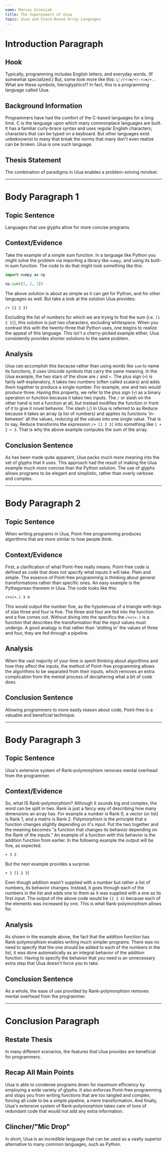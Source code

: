 ```yaml
---
name: Marcos Grzesiak
title: The Superpowers of Uiua
topic: Uiua and Stack-Based Array Languages
---
```


# Introduction Paragraph

## Hook

Typically, programming includes English letters, and everyday words. (If somewhat specialized.) But, some look more like this: `⍜⍘√(÷⊃⧻/+)-÷⊃⧻/+.`. What are these symbols, hieroglyphics!? In fact, this is a programming language called Uiua.

## Background Information

Programmers have had the comfort of the C-based languages for a long time. C is the language upon which many commonplace languages are built. It has a familiar curly-brace syntax and uses regular English characters; characters that can be typed on a keyboard. But other languages exist unbeknownst to many that break the norms that many don't even realize can be broken. Uiua is one such language.

## Thesis Statement

The combination of paradigms in Uiua enables a problem-solving mindset. 

---

# Body Paragraph 1

## Topic Sentence

Languages that use glyphs allow for more concise programs. 

## Context/Evidence

Take the example of a simple sum function. In a language like Python you might solve the problem via importing a library like `numpy`, and using its built-in sum function. The code to do that might look something like this:
    
```python
import numpy as np 

np.sum([1, 2, 3])
```

The above solution is about as simple as it can get for Python, and for other languages as well. But take a look at the solution Uiua provides:

```uiua
/+ [1 2 3]
```

Excluding the list of numbers for which we are trying to find the sum (i.e. `[1 2 3]`), this solution is just two characters, excluding whitespace. When you contrast this with the twenty-three that Python uses, one begins to realize the appeal of this language. This isn't a cherry-picked example either, Uiua consistently provides shorter solutions to the same problem.

## Analysis

Uiua can accomplish this because rather than using words like `sum` to name its functions, it uses Unicode symbols that carry the same meaning. In the Uiua example, the two stars of the show are `/` and `+`. The plus sign (`+`) is fairly self-explanatory, it takes two numbers (often called scalars) and adds them together to produce a single number. For example, one and two would produce three. Having this property, we refer to the plus sign (`+`) as a binary operation or function because it takes two inputs. The `/` or slash on the other hand is not a function at all, but instead modifies the function in front of it to give it novel behavior. The slash (`/`) in Uiua is referred to as Reduce because it takes an array (a list of numbers) and applies its functions 'in-between' all the values, *reducing* all the values into one single value. That is to say, Reduce transforms the expression `/+ [1 2 3]` into something like `1 + 2 + 3`. That is why the above example computes the sum of the array.

## Conclusion Sentence

As has been made quite apparent, Uiua packs much more meaning into the set of glyphs that it uses. This approach had the result of making the Uiua example much more concise than the Python solution. The use of glyphs allows programs to be elegant and simplistic, rather than overly verbose and complex. 

---

# Body Paragraph 2

## Topic Sentence

When writing programs in Uiua, Point-free programming produces algorithms that are more similar to how people think.

## Context/Evidence

First, a clarification of what Point-free really means. Point-free code is defined as code that does not specify what inputs it will take. Plain and simple. The essence of Point-free programming is thinking about general transformations rather than specific ones. An easy example is the Pythagorean theorem in Uiua. The code looks like this:

```uiua
√+∩(×.) 3 4
```

This would output the number five, as the hypotenuse of a triangle with legs of size three and four is five. The three and four are fed into the function and a five comes out. Without diving into the specifics the `√+∩(×.)` is a function that describes the transformation that the input values must undergo. A good analogy is that rather than 'slotting in' the values of three and four, they are fed through a pipeline.

## Analysis

When the vast majority of your time is spent thinking about algorithms and how they affect the inputs, the method of Point-free programming allows the algorithms to be separated from their inputs, which removes an extra complication from the mental process of deciphering what a bit of code does.

## Conclusion Sentence

Allowing programmers to more easily reason about code, Point-free is a valuable and beneficial technique.

---

# Body Paragraph 3

## Topic Sentence

Uiua's extensive system of Rank-polymorphism removes mental overhead from the programmer.

## Context/Evidence

So, what IS Rank-polymorphism? Although it sounds big and complex, the word can be split in two. Rank is just a fancy way of describing how many dimensions an array has. For example a number is Rank 0, a vector (or list) is Rank 1, and a matrix is Rank 2. Polymorphism is the principle that a function changes slightly depending on it's input. Put the two together and the meaning becomes "a function that changes its behavior depending on the Rank of the inputs." An example of a function with this behavior is the addition function from earlier. In the following example the output will be five, as expected.

```uiua
+ 3 2
```

But the next example provides a surprise.

```uiua
+ 1 [1 2 3]
```

Even though addition wasn't supplied with a number but rather a list of numbers, its behavior changes. Instead, it goes through each of the numbers in the list and adds one to them as it was supplied with a one as its first input. The output of the above code would be `[2 3 4]` because each of the elements was increased by one. This is what Rank-polymorphism allows for.

## Analysis

As shown in the example above, the fact that the addition function has Rank-polymorphism enables writing much simpler programs. There was no need to specify that the one should be added to each of the numbers in the list, it was done automatically as an integral behavior of the addition function. Having to specify the behavior that you need is an unnecessary extra step that Uiua doesn't force you to take.

## Conclusion Sentence

As a whole, the ease of use provided by Rank-polymorphism removes mental overhead from the programmer.

---

# Conclusion Paragraph

## Restate Thesis

In many different scenarios, the features that Uiua provides are beneficial for programmers.

## Recap All Main Points

Uiua is able to condense programs down for maximum efficiency by employing a wide variety of glyphs. It also enforces Point-free programming and stops you from writing functions that are too tangled and complex, forcing all code to be a simple pipeline, a mere transformation. And finally, Uiua's extensive system of Rank-polymorphism takes care of tons of redundant code that would not add any extra information.

## Clincher/"Mic Drop"

In short, Uiua is an incredible language that can be used as a vastly superior alternative to many common languages, such as Python.
